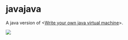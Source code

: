 # javajava
A java version of <[Write your own java virtual machine][1]>.

![](https://images-cn.ssl-images-amazon.com/images/I/51drSx24-CL._SX381_BO1,204,203,200_.jpg)

[1]: https://www.amazon.com/Write-their-Virtual-Machine-Chinese/dp/7111534131/ref=sr_1_fkmr0_2?ie=UTF8&qid=1489912999&sr=8-2-fkmr0&keywords=write+your+own+java+virtual+machine
